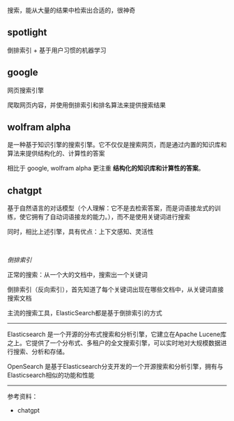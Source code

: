 
搜索，能从大量的结果中检索出合适的，很神奇


## spotlight

倒排索引 + 基于用户习惯的机器学习

## google

网页搜索引擎

爬取网页内容，并使用倒排索引和排名算法来提供搜索结果



## wolfram alpha

是一种基于知识引擎的搜索引擎。它不仅仅是搜索网页，而是通过内置的知识库和算法来提供结构化的、计算性的答案

相比于 google, wolfram alpha 更注重 **结构化的知识库和计算性的答案**。


## chatgpt

基于自然语言的对话模型（个人理解：它不是去检索答案，而是词语接龙式的训练，使它拥有了自动词语接龙的能力。），而不是使用关键词进行搜索

同时，相比上述引擎，具有优点：上下文感知、灵活性


</br>

_倒排索引_

正常的搜索：从一个大的文档中，搜索出一个关键词

倒排索引（反向索引），首先知道了每个关键词出现在哪些文档中，从关键词直接搜索文档

主流的搜索工具，ElasticSearch都是基于倒排索引的方式


------------------

Elasticsearch 是一个开源的分布式搜索和分析引擎，它建立在Apache Lucene库之上。它提供了一个分布式、多租户的全文搜索引擎，可以实时地对大规模数据进行搜索、分析和存储。

OpenSearch 是基于Elasticsearch分支开发的一个开源搜索和分析引擎，拥有与Elasticsearch相似的功能和性能



-------------

参考资料：
- chatgpt